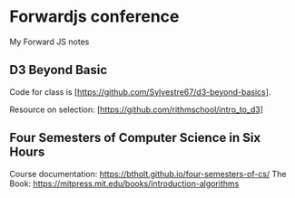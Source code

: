 # Forwardjs conference
My Forward JS notes

## D3 Beyond Basic
Code for class is [https://github.com/Sylvestre67/d3-beyond-basics].

Resource on selection: [https://github.com/rithmschool/intro_to_d3]

## Four Semesters of Computer Science in Six Hours

Course documentation: https://btholt.github.io/four-semesters-of-cs/
The Book: https://mitpress.mit.edu/books/introduction-algorithms
